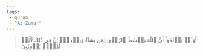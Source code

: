 ```yaml
---
tags: 
 - quran 
 - "Az-Zumar"
---
```


> أَوَلَمۡ يَعۡلَمُوٓاْ أَنَّ ٱللَّهَ يَبۡسُطُ ٱلرِّزۡقَ لِمَن يَشَآءُ وَيَقۡدِرُۚ إِنَّ فِي ذَٰلِكَ لَأٓيَٰتٖ لِّقَوۡمٖ يُؤۡمِنُونَ
